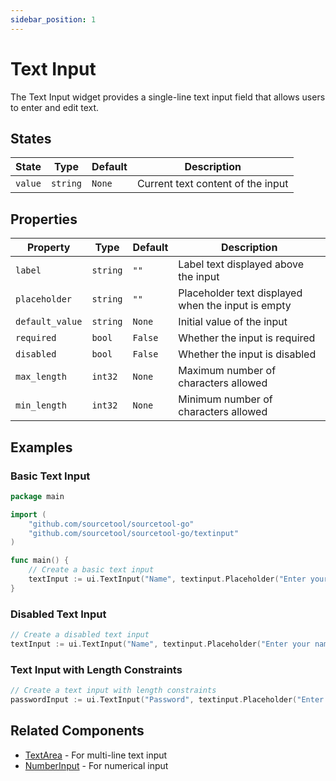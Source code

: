 ```yaml
---
sidebar_position: 1
---
```


# Text Input

The Text Input widget provides a single-line text input field that allows users to enter and edit text.

## States

| State | Type | Default | Description |
|-------|------|---------|-------------|
| `value` | `string` | `None` | Current text content of the input |

## Properties

| Property | Type | Default | Description |
|----------|------|---------|-------------|
| `label` | `string` | `""` | Label text displayed above the input |
| `placeholder` | `string` | `""` | Placeholder text displayed when the input is empty |
| `default_value` | `string` | `None` | Initial value of the input |
| `required` | `bool` | `False` | Whether the input is required |
| `disabled` | `bool` | `False` | Whether the input is disabled |
| `max_length` | `int32` | `None` | Maximum number of characters allowed |
| `min_length` | `int32` | `None` | Minimum number of characters allowed |

## Examples

### Basic Text Input

```go
package main

import (
    "github.com/sourcetool/sourcetool-go"
    "github.com/sourcetool/sourcetool-go/textinput"
)

func main() {
    // Create a basic text input
    textInput := ui.TextInput("Name", textinput.Placeholder("Enter your name"))
}
```

### Disabled Text Input

```go
// Create a disabled text input
textInput := ui.TextInput("Name", textinput.Placeholder("Enter your name"), textinput.Disabled(true))
```

### Text Input with Length Constraints

```go
// Create a text input with length constraints
passwordInput := ui.TextInput("Password", textinput.Placeholder("Enter a secure password"), textinput.Required(true), textinput.MinLength(8), textinput.MaxLength(64))
```

## Related Components

- [TextArea](./textarea) - For multi-line text input
- [NumberInput](./number-input) - For numerical input
